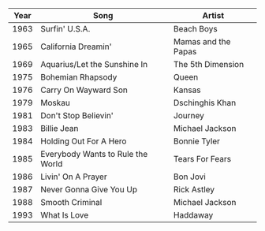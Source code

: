|Year|Song|Artist|
|---|---|---|
1963 | Surfin' U.S.A. | Beach Boys 
1965 | California Dreamin' | Mamas and the Papas 
1969 | Aquarius/Let the Sunshine In | The 5th Dimension 
1975 | Bohemian Rhapsody | Queen 
1976 | Carry On Wayward Son | Kansas
1979 | Moskau | Dschinghis Khan 
1981 | Don't Stop Believin' | Journey 
1983 | Billie Jean | Michael Jackson 
1984 | Holding Out For A Hero | Bonnie Tyler 
1985 | Everybody Wants to Rule the World | Tears For Fears 
1986 | Livin' On A Prayer | Bon Jovi 
1987 | Never Gonna Give You Up | Rick Astley 
1988 | Smooth Criminal | Michael Jackson 
1993 | What Is Love | Haddaway 
